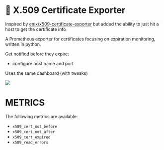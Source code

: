 # 🔏 X.509 Certificate Exporter

Inspired by [enix/x509-certificate-exporter](https://github.com/enix/x509-certificate-exporter) but added the ability to just hit a host to get the certificate info

A Prometheus exporter for certificates focusing on expiration monitoring, written in python.


Get notified before they expire:

- configure host name and port

Uses the same dashboard (with tweaks)

![](https://github.com/enix/x509-certificate-exporter/raw/main/docs/grafana-dashboard.jpg)

# METRICS

The following metrics are available:

- `x509_cert_not_before`
- `x509_cert_not_after`
- `x509_cert_expired`
- `x509_read_errors`
